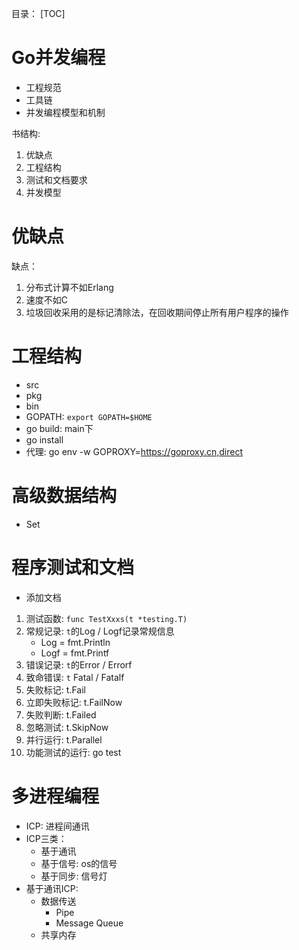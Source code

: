 目录：
[TOC]

# Go并发编程
- 工程规范
- 工具链
- 并发编程模型和机制

书结构:
1. 优缺点
2. 工程结构
3. 测试和文档要求
4. 并发模型

# 优缺点
缺点：
1. 分布式计算不如Erlang
2. 速度不如C
3. 垃圾回收采用的是标记清除法，在回收期间停止所有用户程序的操作

# 工程结构
- src
- pkg
- bin
- GOPATH: `export GOPATH=$HOME`
- go build: main下
- go install
- 代理: go env -w GOPROXY=https://goproxy.cn,direct

# 高级数据结构
- Set

# 程序测试和文档
- 添加文档
1. 测试函数: `func TestXxxs(t *testing.T)`
2. 常规记录: `t`的Log / Logf记录常规信息
    - Log = fmt.Println
    - Logf = fmt.Printf
3. 错误记录: `t`的Error / Errorf
4. 致命错误: `t` Fatal / Fatalf
5. 失败标记: t.Fail
6. 立即失败标记: t.FailNow
7. 失败判断: t.Failed
8. 忽略测试: t.SkipNow
9. 并行运行: t.Parallel
10. 功能测试的运行: go test

# 多进程编程
- ICP: 进程间通讯
- ICP三类：
    - 基于通讯
    - 基于信号: os的信号
    - 基于同步: 信号灯
- 基于通讯ICP:
    - 数据传送
        - Pipe
        - Message Queue
    - 共享内存



